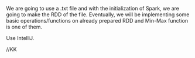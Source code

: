 We are going to use a .txt file and with the initialization of Spark, we are going to make the RDD of the file. Eventually, we will be implementing some basic operations/functions on already prepared RDD and Min-Max function is one of them.


Use IntelliJ.

//KK
